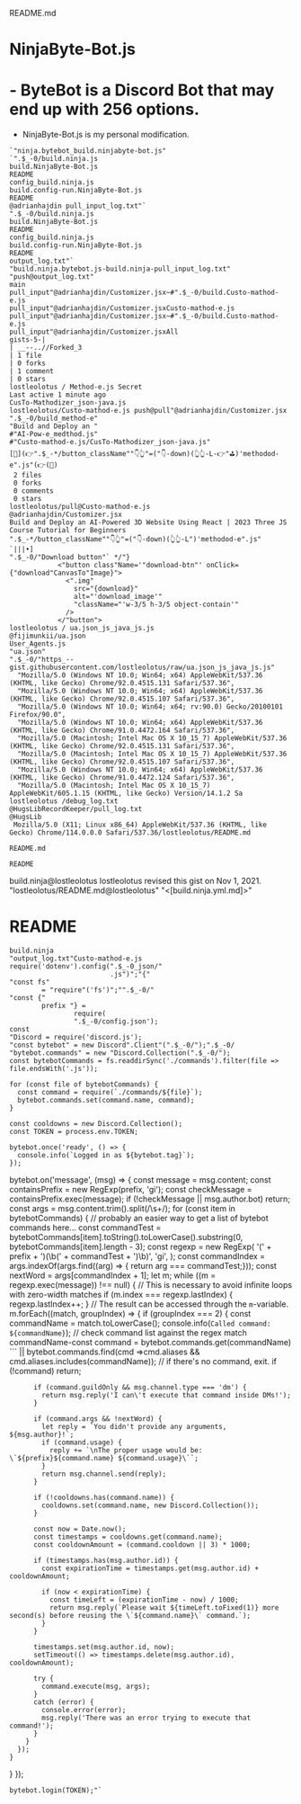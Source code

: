 README.md

# NinjaByte-Bot.js
#  - ByteBot is a Discord Bot that may end up with 256 options.  
  - NinjaByte-Bot.js is my personal modification.
```
`"ninja.bytebot_build.ninjabyte-bot.js"
`".$_-0/build.ninja.js
build.NinjaByte-Bot.js
README
config_build.ninja.js
build.config-run.NinjaByte-Bot.js
README
@adrianhajdin pull_input_log.txt"`
".$_-0/build.ninja.js
build.NinjaByte-Bot.js
README
config_build.ninja.js
build.config-run.NinjaByte-Bot.js
README
output_log.txt"`
"build.ninja.bytebot.js-build.ninja-pull_input_log.txt"
"push@output_log.txt"
main
pull_input"@adrianhajdin/Customizer.jsx~#".$_-0/build.Custo-mathod-e.js
pull_input"@adrianhajdin/Customizer.jsxCusto-mathod-e.js
pull_input"@adrianhajdin/Customizer.jsx~#".$_-0/build.Custo-mathod-e.js
pull_input"@adrianhajdin/Customizer.jsxAll 
gists-5-|
| __--..//Forked_3
| 1 file
| 0 forks
| 1 comment
| 0 stars
lostleolotus / Method-e.js Secret
Last active 1 minute ago
CusTo-Mathodizer_json-java.js
lostleolotus/Custo-mathod-e.js push@pull"@adrianhajdin/Customizer.jsx
".$_-0/build_method-e"
"Build and Deploy an "
#"AI-Pow-e_medthod.js"
#"Custo-mathod-e.js/CusTo-Mathodizer_json-java.js"
[🤘](👉".$_-*/button_className""👇👆"=("👇-down)(👆👆-L-👉"⛳️)'methodod-e".js"(👉(🐛)
 2 files
 0 forks
 0 comments
 0 stars
lostleolotus/pull@Custo-mathod-e.js
@adrianhajdin/Customizer.jsx
Build and Deploy an AI-Powered 3D Website Using React | 2023 Three JS Course Tutorial for Beginners
".$_-*/button_className""👇👆"=("👇-down)(👆👆-L")'methodod-e".js"
`|||•]
".$_-0/"Download button"` */"}
            <"button class"Name='"download-btn"' onClick={"download"CanvasTo"Image}">
              <".img"
                src="{download}"
                alt="'download_image'"
                "className="'w-3/5 h-3/5 object-contain'"
              />
            </"button">
lostleolotus / ua.json_js_java_js.js
@fijimunkii/ua.json
User_Agents.js
"ua.json"
".$_-0/"https_--gist.githubusercontent.com/lostleolotus/raw/ua.json_js_java_js.js"
  "Mozilla/5.0 (Windows NT 10.0; Win64; x64) AppleWebKit/537.36 (KHTML, like Gecko) Chrome/92.0.4515.131 Safari/537.36",
  "Mozilla/5.0 (Windows NT 10.0; Win64; x64) AppleWebKit/537.36 (KHTML, like Gecko) Chrome/92.0.4515.107 Safari/537.36",
  "Mozilla/5.0 (Windows NT 10.0; Win64; x64; rv:90.0) Gecko/20100101 Firefox/90.0",
  "Mozilla/5.0 (Windows NT 10.0; Win64; x64) AppleWebKit/537.36 (KHTML, like Gecko) Chrome/91.0.4472.164 Safari/537.36",
  "Mozilla/5.0 (Macintosh; Intel Mac OS X 10_15_7) AppleWebKit/537.36 (KHTML, like Gecko) Chrome/92.0.4515.131 Safari/537.36",
  "Mozilla/5.0 (Macintosh; Intel Mac OS X 10_15_7) AppleWebKit/537.36 (KHTML, like Gecko) Chrome/92.0.4515.107 Safari/537.36",
  "Mozilla/5.0 (Windows NT 10.0; Win64; x64) AppleWebKit/537.36 (KHTML, like Gecko) Chrome/91.0.4472.124 Safari/537.36",
  "Mozilla/5.0 (Macintosh; Intel Mac OS X 10_15_7) AppleWebKit/605.1.15 (KHTML, like Gecko) Version/14.1.2 Sa
lostleolotus /debug_log.txt
@HugsLibRecordKeeper/pull_log.txt
@HugsLib
 Mozilla/5.0 (X11; Linux x86_64) AppleWebKit/537.36 (KHTML, like Gecko) Chrome/114.0.0.0 Safari/537.36/lostleolotus/README.md

README.md

README
```
build.ninja@lostleolotus lostleolotus revised this gist on Nov 1, 2021.
"lostleolotus/README.md@lostleolotus"
"<[build.ninja.yml.md]>"

# README
```
build.ninja
"output_log.txt"Custo-mathod-e.js
require('dotenv').config(".$_-0_json/"
                         .js")";"{"
"const fs" 
        = "require"('fs')";"".$_-0/"
"const {" 
        prefix "} = 
                require(
                ".$_-0/config.json');
const 
"Discord = require('discord.js');
"const bytebot" = new Discord".Client"(".$_-0/");".$_-0/
"bytebot.commands" = new "Discord.Collection(".$_-0/");
const bytebotCommands = fs.readdirSync('./commands').filter(file => file.endsWith('.js'));

for (const file of bytebotCommands) {
  const command = require(`./commands/${file}`);
  bytebot.commands.set(command.name, command);
}

const cooldowns = new Discord.Collection();
const TOKEN = process.env.TOKEN;

bytebot.once('ready', () => {
  console.info(`Logged in as ${bytebot.tag}`);
});
```
bytebot.on('message', (msg) => {
  const message = msg.content;
  const containsPrefix = new RegExp(prefix, 'gi');
  const checkMessage = containsPrefix.exec(message);
  if (!checkMessage || msg.author.bot) return;
  const args = msg.content.trim().split(/\s+/);
  for (const item in bytebotCommands) {
    // probably an easier way to get a list of bytebot commands here...
    const commandTest = bytebotCommands[item].toString().toLowerCase().substring(0, bytebotCommands[item].length - 3);
    const regexp = new RegExp(
      '(' + prefix + ')(\\b(' + commandTest + ')\\b)',
      'gi',
    );
    const commandIndex = args.indexOf(args.find((arg) => { return arg === commandTest;}));
    const nextWord = args[commandIndex + 1];
    let m;
    while ((m = regexp.exec(message)) !== null) {
      // This is necessary to avoid infinite loops with zero-width matches
      if (m.index === regexp.lastIndex) {
        regexp.lastIndex++;
      }
      // The result can be accessed through the `m`-variable.
      m.forEach((match, groupIndex) => {
        if (groupIndex === 2) {
          const commandName = match.toLowerCase();
          console.info(`Called command: ${commandName}`);
          // check command list against the regex match commandName-const command = bytebot.commands.get(commandName)
          ```
          || bytebot.commands.find(cmd =>cmd.aliases && cmd.aliases.includes(commandName));
          // if there's no command, exit.
          if (!command) return;

          if (command.guildOnly && msg.channel.type === 'dm') {
            return msg.reply('I can\'t execute that command inside DMs!');
          }

          if (command.args && !nextWord) {
            let reply = `You didn't provide any arguments, ${msg.author}!`;
            if (command.usage) {
              reply += `\nThe proper usage would be: \`${prefix}${command.name} ${command.usage}\``;
            }
            return msg.channel.send(reply);
          }

          if (!cooldowns.has(command.name)) {
            cooldowns.set(command.name, new Discord.Collection());
          }

          const now = Date.now();
          const timestamps = cooldowns.get(command.name);
          const cooldownAmount = (command.cooldown || 3) * 1000;

          if (timestamps.has(msg.author.id)) {
            const expirationTime = timestamps.get(msg.author.id) + cooldownAmount;

            if (now < expirationTime) {
              const timeLeft = (expirationTime - now) / 1000;
              return msg.reply(`Please wait ${timeLeft.toFixed(1)} more second(s) before reusing the \`${command.name}\` command.`);
            }
          }

          timestamps.set(msg.author.id, now);
          setTimeout(() => timestamps.delete(msg.author.id), cooldownAmount);

          try {
            command.execute(msg, args);
          }
          catch (error) {
            console.error(error);
            msg.reply('There was an error trying to execute that command!');
          }
        }
      });
    }
  }
});
```
bytebot.login(TOKEN);"`
